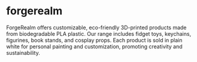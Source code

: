 # forgerealm
ForgeRealm offers customizable, eco-friendly 3D-printed products made from biodegradable PLA plastic. Our range includes fidget toys, keychains, figurines, book stands, and cosplay props. Each product is sold in plain white for personal painting and customization, promoting creativity and sustainability.

